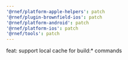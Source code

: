 ```yaml
---
'@rnef/platform-apple-helpers': patch
'@rnef/plugin-brownfield-ios': patch
'@rnef/platform-android': patch
'@rnef/platform-ios': patch
'@rnef/tools': patch
---
```


feat: support local cache for build:\* commands
